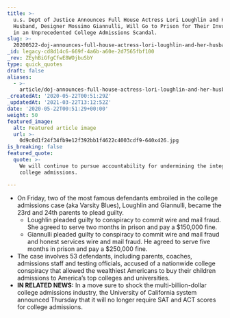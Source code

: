 ```yaml
---
title: >-
  u.s. Dept of Justice Announces Full House Actress Lori Loughlin and Her
  Husband, Designer Mossimo Giannulli, Will Go to Prison for Their Involvement
  in an Unprecedented College Admissions Scandal.
slug: >-
  20200522-doj-announces-full-house-actress-lori-loughlin-and-her-husband-designer-mossimo-giannulli-will-go-to-prison-for-their-involvement-in-the-college-admissions-scandal-aka-operation-varsity-blues
_id: legacy-cd8d14c6-669f-4a6b-a60e-2d7565fbf100
_rev: ZEyhBiGfgCfwE8WOjbuSbY
type: quick_quotes
draft: false
aliases:
  - >-
    article/doj-announces-full-house-actress-lori-loughlin-and-her-husband-designer-mossimo-giannulli-will-go-to-prison-for-their-involvement-in-the-college-admissions-scandal-aka-operation-varsity-blues/
_createdAt: '2020-05-22T00:51:29Z'
_updatedAt: '2021-03-22T13:12:52Z'
date: '2020-05-22T00:51:29+00:00'
weight: 50
featured_image:
  alt: Featured article image
  url: >-
    0d9c0d1f24f34fb9e12f392bb1f4622c4003cdf9-640x426.jpg
is_breaking: false
featured_quote:
  quote: >-
    We will continue to pursue accountability for undermining the integrity of
    college admissions.

---
```

* On Friday, two of the most famous defendants embroiled in the college admissions case (aka Varsity Blues), Loughlin and Giannulli, became the 23rd and 24th parents to plead guilty.
  * Loughlin pleaded guilty to conspiracy to commit wire and mail fraud. She agreed to serve two months in prison and pay a $150,000 fine.
  * Giannulli pleaded guilty to conspiracy to commit wire and mail fraud and honest services wire and mail fraud. He agreed to serve five months in prison and pay a $250,000 fine.
* The case involves 53 defendants, including parents, coaches, admissions staff and testing officials, accused of a nationwide college conspiracy that allowed the wealthiest Americans to buy their children admissions to America’s top colleges and universities.
* **IN RELATED NEWS:** In a move sure to shock the multi-billion-dollar college admissions industry, the University of California system announced Thursday that it will no longer require SAT and ACT scores for college admissions.